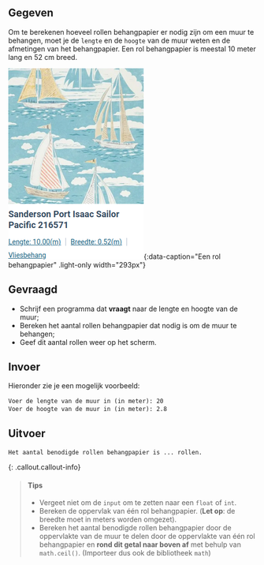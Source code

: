 ## Gegeven

Om te berekenen hoeveel rollen behangpapier er nodig zijn om een muur te behangen, moet je de `lengte` en de `hoogte` van de muur weten en de afmetingen van het behangpapier. Een rol behangpapier is meestal 10 meter lang en 52 cm breed.

![Een rol behangpapier.](media/Behangpapier.png "Een rol behangpapier."){:data-caption="Een rol behangpapier" .light-only width="293px"}

## Gevraagd

- Schrijf een programma dat **vraagt** naar de lengte en hoogte van de muur;
- Bereken het aantal rollen behangpapier dat nodig is om de muur te behangen;
- Geef dit aantal rollen weer op het scherm.

## Invoer
Hieronder zie je een mogelijk voorbeeld:
```
Voer de lengte van de muur in (in meter): 20
Voer de hoogte van de muur in (in meter): 2.8
```

## Uitvoer

```
Het aantal benodigde rollen behangpapier is ... rollen.
```

{: .callout.callout-info}
>#### Tips
> - Vergeet niet om de `input` om te zetten naar een `float` of `int`.
> - Bereken de oppervlak van één rol behangpapier. (**Let op**: de breedte moet in meters worden omgezet).
> - Bereken het aantal benodigde rollen behangpapier door de oppervlakte van de muur te delen door de oppervlakte van één rol behangpapier en **rond dit getal naar boven af** met behulp van `math.ceil()`. (Importeer dus ook de bibliotheek `math`)
